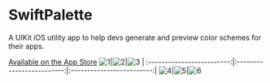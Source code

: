 # SwiftPalette
A UIKit iOS utility app to help devs generate and preview color schemes for their apps.

[Available on the App Store](https://apps.apple.com/app/swiftpalette/id6449954122)
![1](/Screenshots/1.jpg)|![2](/Screenshots/2.jpg)|![3](/Screenshots/3.jpg)
| :-------------------------:|:-------------------------:|:-------------------------:|
![4](/Screenshots/4.jpg)|![5](/Screenshots/5.jpg)|![6](/Screenshots/6.jpg)

